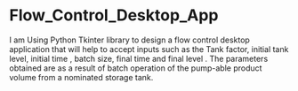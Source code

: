 # Flow_Control_Desktop_App
I am Using Python Tkinter library to design a flow control desktop application that will help to accept inputs such as the Tank factor,  initial tank level, initial time , batch size, final time and final level . The parameters obtained are as a result of batch operation of the pump-able product volume from a nominated storage tank.  
